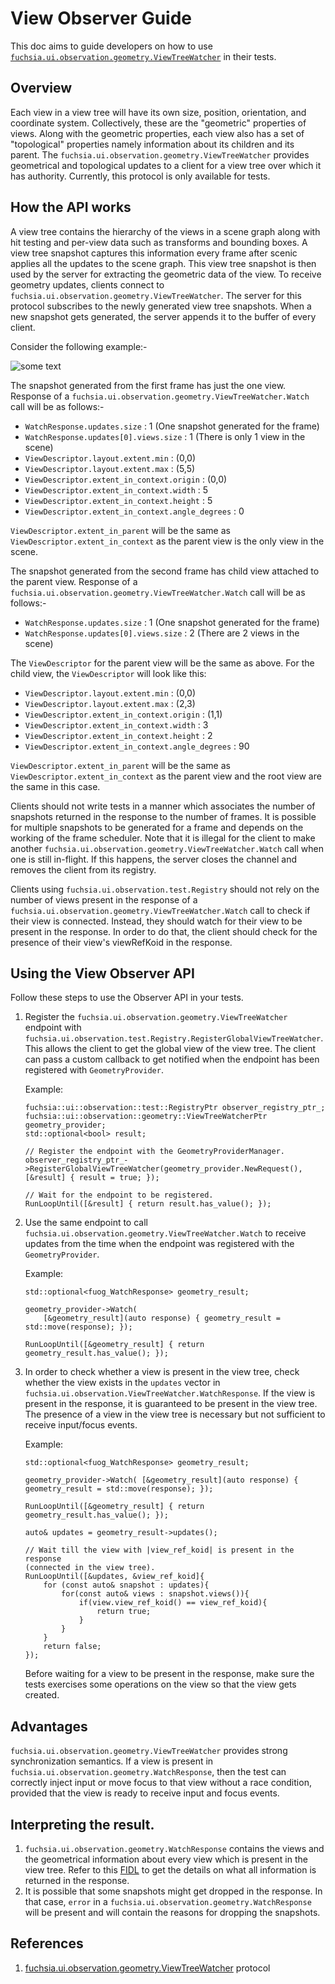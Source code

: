 # View Observer Guide

This doc aims to guide developers on how to use
[`fuchsia.ui.observation.geometry.ViewTreeWatcher`](/sdk/fidl/fuchsia.ui.observation.geometry/watcher.fidl)
in their tests.

## Overview

Each view in a view tree will have its own size, position, orientation, and
coordinate system. Collectively, these are the "geometric" properties of views.
Along with the geometric properties, each view also has a set of "topological"
properties namely information about its children and its parent. The
`fuchsia.ui.observation.geometry.ViewTreeWatcher` provides geometrical and
topological updates to a client for a view tree over which it has authority.
Currently, this protocol is only available for tests.

## How the API works

A view tree contains the hierarchy of the views in a scene graph along with hit
testing and per-view data such as transforms and bounding boxes. A view tree
snapshot captures this information every frame after scenic applies all the
updates to the scene graph. This view tree snapshot is then used by the server
for extracting the geometric data of the view. To receive geometry updates,
clients connect to `fuchsia.ui.observation.geometry.ViewTreeWatcher`. The server
for this protocol subscribes to the newly generated view tree snapshots. When a
new snapshot gets generated, the server appends it to the buffer of every
client.

Consider the following example:-

![some text](//src/ui/tests/images/view_observer_guide.png)

The snapshot generated from the first frame has just the one view. Response of a
`fuchsia.ui.observation.geometry.ViewTreeWatcher.Watch` call will be as
follows:-
* `WatchResponse.updates.size` : 1 (One snapshot generated for the frame)
* `WatchResponse.updates[0].views.size` : 1 (There is only 1 view in the scene)
* `ViewDescriptor.layout.extent.min` : (0,0)
* `ViewDescriptor.layout.extent.max` : (5,5)
* `ViewDescriptor.extent_in_context.origin` : (0,0)
* `ViewDescriptor.extent_in_context.width` : 5
* `ViewDescriptor.extent_in_context.height` : 5
* `ViewDescriptor.extent_in_context.angle_degrees` : 0

`ViewDescriptor.extent_in_parent` will be the same as
`ViewDescriptor.extent_in_context` as the parent view is the only view in the
scene.

The snapshot generated from the second frame has child view attached to the
parent view. Response of a
`fuchsia.ui.observation.geometry.ViewTreeWatcher.Watch` call will be as
follows:-

*   `WatchResponse.updates.size` : 1 (One snapshot generated for the frame)
*   `WatchResponse.updates[0].views.size` : 2 (There are 2 views in the scene)

The `ViewDescriptor` for the parent view will be the same as above. For the
child view, the `ViewDescriptor` will look like this:

*   `ViewDescriptor.layout.extent.min` : (0,0)
*   `ViewDescriptor.layout.extent.max` : (2,3)
*   `ViewDescriptor.extent_in_context.origin` : (1,1)
*   `ViewDescriptor.extent_in_context.width` : 3
*   `ViewDescriptor.extent_in_context.height` : 2
*   `ViewDescriptor.extent_in_context.angle_degrees` : 90

`ViewDescriptor.extent_in_parent` will be the same as
`ViewDescriptor.extent_in_context` as the parent view and the root view are the
same in this case.

Clients should not write tests in a manner which associates the number of
snapshots returned in the response to the number of frames. It is possible for
multiple snapshots to be generated for a frame and depends on the working of the
frame scheduler. Note that it is illegal for the client to make another
`fuchsia.ui.observation.geometry.ViewTreeWatcher.Watch` call when one is still
in-flight. If this happens, the server closes the channel and removes the client
from its registry.

Clients using `fuchsia.ui.observation.test.Registry` should not rely on the
number of views present in the response of a
`fuchsia.ui.observation.geometry.ViewTreeWatcher.Watch` call to check if their
view is connected. Instead, they should watch for their view to be present in
the response. In order to do that, the client should check for the presence of
their view's viewRefKoid in the response.

## Using the View Observer API

Follow these steps to use the Observer API in your tests.

1.  Register the `fuchsia.ui.observation.geometry.ViewTreeWatcher` endpoint with
    `fuchsia.ui.observation.test.Registry.RegisterGlobalViewTreeWatcher`.
    This allows the client to get the global view of the view tree. The client
    can pass a custom callback to get notified when the endpoint has been
    registered with `GeometryProvider`.

    Example:
    ```
    fuchsia::ui::observation::test::RegistryPtr observer_registry_ptr_;
    fuchsia::ui::observation::geometry::ViewTreeWatcherPtr geometry_provider;
    std::optional<bool> result;

    // Register the endpoint with the GeometryProviderManager.
    observer_registry_ptr_->RegisterGlobalViewTreeWatcher(geometry_provider.NewRequest(),
    [&result] { result = true; });

    // Wait for the endpoint to be registered.
    RunLoopUntil([&result] { return result.has_value(); });
    ```

2.  Use the same endpoint to call
    `fuchsia.ui.observation.geometry.ViewTreeWatcher.Watch` to receive updates
    from the time when the endpoint was registered with the
    `GeometryProvider`.

    Example:
    ```
    std::optional<fuog_WatchResponse> geometry_result;

    geometry_provider->Watch(
        [&geometry_result](auto response) { geometry_result = std::move(response); });

    RunLoopUntil([&geometry_result] { return geometry_result.has_value(); });
    ```

3.  In order to check whether a view is present in the view tree, check whether
    the view exists in the `updates` vector in
    `fuchsia.ui.observation.ViewTreeWatcher.WatchResponse`. If the view is present
    in the response, it is guaranteed to be present in the view tree. The presence of a
    view in the view tree is necessary but not sufficient to receive input/focus events.

    Example:
    ```
    std::optional<fuog_WatchResponse> geometry_result;

    geometry_provider->Watch( [&geometry_result](auto response) {
    geometry_result = std::move(response); });

    RunLoopUntil([&geometry_result] { return geometry_result.has_value(); });

    auto& updates = geometry_result->updates();

    // Wait till the view with |view_ref_koid| is present in the response
    (connected in the view tree).
    RunLoopUntil([&updates, &view_ref_koid]{
        for (const auto& snapshot : updates){
            for(const auto& views : snapshot.views()){
                if(view.view_ref_koid() == view_ref_koid){
                    return true;
                }
            }
        }
        return false;
    });
    ```

    Before waiting for a view to be present in the response, make sure the tests
    exercises some operations on the view so that the view gets created.

## Advantages

`fuchsia.ui.observation.geometry.ViewTreeWatcher` provides strong
synchronization semantics. If a view is present in
`fuchsia.ui.observation.geometry.WatchResponse`, then the test
can correctly inject input or move focus to that view without a race condition,
provided that the view is ready to receive input and focus events.

## Interpreting the result.

1.  `fuchsia.ui.observation.geometry.WatchResponse` contains the
    views and the geometrical information about every view which is present in
    the view tree. Refer to this
    [FIDL](/sdk/fidl/fuchsia.ui.observation.geometry/watcher.fidl) to get the
    details on what all information is returned in the response.
2.  It is possible that some snapshots might get dropped in the response. In
    that case, `error` in a
    `fuchsia.ui.observation.geometry.WatchResponse` will be
    present and will contain the reasons for dropping the snapshots.

## References

1.  [fuchsia.ui.observation.geometry.ViewTreeWatcher](/sdk/fidl/fuchsia.ui.observation.geometry/watcher.fidl) protocol
